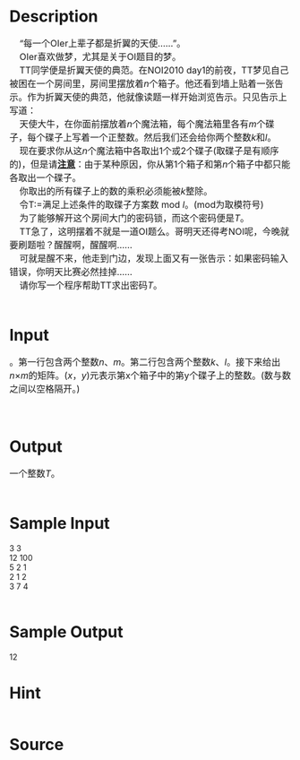 
# Description

<div class="content"><div style="line-height: 150%"><span style="font-size: 12pt; line-height: 150%">    </span><span style="font-size: 12pt; line-height: 150%">“每一个OIer上辈子都是折翼的天使……”。</span></div>
<div style="line-height: 150%"><span style="font-size: 12pt; line-height: 150%">    OIer</span><span style="font-size: 12pt; line-height: 150%">喜欢做梦，尤其是关于OI题目的梦。</span></div>
<div style="line-height: 150%"><span style="font-size: 12pt; line-height: 150%">    TT</span><span style="font-size: 12pt; line-height: 150%">同学便是折翼天使的典范。在NOI2010 day1的前夜，TT梦见自己被困在一个房间里，房间里摆放着<i>n</i>个箱子。他还看到墙上贴着一张告示。作为折翼天使的典范，他就像读题一样开始浏览告示。只见告示上写道：</span></div>
<div style="line-height: 150%"><span style="font-size: 12pt; line-height: 150%">    </span><span style="font-size: 12pt; line-height: 150%">天使大牛，在你面前摆放着<i>n</i>个魔法箱，每个魔法箱里各有<i>m</i>个碟子，每个碟子上写着一个正整数。然后我们还会给你两个整数<i>k</i>和<i>l</i>。</span></div>
<div style="line-height: 150%"><span style="font-size: 12pt; line-height: 150%">    </span><span style="font-size: 12pt; line-height: 150%">现在要求你从这<i>n</i>个魔法箱中各取出1个或2个碟子(取碟子是有顺序的)，但是请<b><u>注意</u></b>：由于某种原因，你从第1个箱子和第<i>n</i>个箱子中都只能各取出一个碟子。</span></div>
<div style="line-height: 150%"><span style="font-size: 12pt; line-height: 150%">    </span><span style="font-size: 12pt; line-height: 150%">你取出的所有碟子上的数的乘积必须能被<i>k</i>整除。</span></div>
<div style="line-height: 150%"><span style="font-size: 12pt; line-height: 150%">    </span><span style="font-size: 12pt; line-height: 150%">令T:=满足上述条件的取碟子方案数 mod <i>l</i>。(mod为取模符号)</span></div>
<div style="line-height: 150%"><span style="font-size: 12pt; line-height: 150%">    </span><span style="font-size: 12pt; line-height: 150%">为了能够解开这个房间大门的密码锁，而这个密码便是<i>T</i>。</span></div>
<div style="line-height: 150%"><span style="font-size: 12pt; line-height: 150%">    TT</span><span style="font-size: 12pt; line-height: 150%">急了，这明摆着不就是一道OI题么。哥明天还得考NOI呢，今晚就要刷题啦？醒醒啊，醒醒啊……</span></div>
<div style="line-height: 150%"><span style="font-size: 12pt; line-height: 150%">    </span><span style="font-size: 12pt; line-height: 150%">可就是醒不来，他走到门边，发现上面又有一张告示：如果密码输入错误，你明天比赛必然挂掉……</span></div>
<div style="line-height: 150%"><span style="font-size: 12pt; line-height: 150%">    </span><span style="font-size: 12pt; line-height: 150%">请你写一个程序帮助TT求出密码<i>T</i>。</span></div>
<div style="line-height: 150%"> </div></div>

# Input

<div class="content"><p><span style="font-size: 12pt; line-height: 150%">。</span><span style="font-size: 12pt; line-height: 150%">第一行包含两个整数<i>n</i>、<i>m</i>。第二行包含两个整数<i>k</i>、<i>l</i>。接下来给出<i>n</i>×<i>m</i>的矩阵。(<i>x</i>，<i>y</i>)元表示第x个箱子中的第y个碟子上的整数。(数与数之间以空格隔开。)</span></p>
<div style="line-height: 150%"> </div></div>

# Output

<div class="content"><div style="line-height: 150%"><span style="font-size: 12pt; line-height: 150%">一个整数<i>T</i>。</span></div>
<div style="line-height: 150%"> </div></div>

# Sample Input

<div class="content"><span class="sampledata">3 3<br/>
12 100<br/>
5 2 1<br/>
2 1 2<br/>
3 7 4<br/>
 <br/>
</span></div>

# Sample Output

<div class="content"><span class="sampledata">12</span></div>

# Hint

<div class="content"><p></p><p><img alt="" src="source/bzoj/2614/img/aHR0cHM6Ly9seWRzeS5jb20vSnVkZ2VPbmxpbmUvdXBsb2FkLzIwMTIwMy8xKDQpLmpwZw==.jpg"/></p><p></p></div>

# Source

<div class="content"><p><a href="problemset.php?search="></a></p></div>

